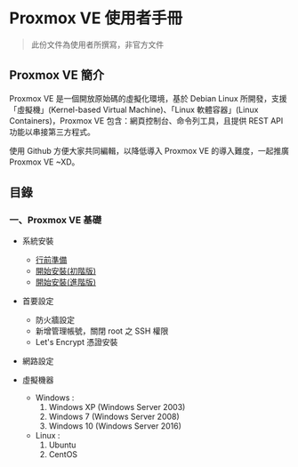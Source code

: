 Proxmox VE 使用者手冊
=
> 此份文件為使用者所撰寫，非官方文件

## Proxmox VE 簡介
Proxmox VE 是一個開放原始碼的虛擬化環境，基於 Debian Linux 所開發，支援「虛擬機」(Kernel-based Virtual Machine)、「Linux 軟體容器」(Linux Containers)，Proxmox VE 包含：網頁控制台、命令列工具，且提供 REST API 功能以串接第三方程式。

使用 Github 方便大家共同編輯，以降低導入 Proxmox VE 的導入難度，一起推廣 Proxmox VE ~XD。 

## 目錄

### 一、Proxmox VE 基礎

- 系統安裝
    - [行前準備](doc/01.installation.preparation.md)
    - [開始安裝(初階版)](doc/01.installation.basic.md)
    - [開始安裝(進階版)](doc/01.installation.advance.md)

- 首要設定
    - 防火牆設定
    - 新增管理帳號，關閉 root 之 SSH 權限
    - Let's Encrypt 憑證安裝

- 網路設定
- 虛擬機器
    - Windows :
        1. Windows XP (Windows Server 2003)
        2. Windows 7 (Windows Server 2008)
        3. Windows 10 (Windows Server 2016)
    - Linux :
        1. Ubuntu
        2. CentOS
